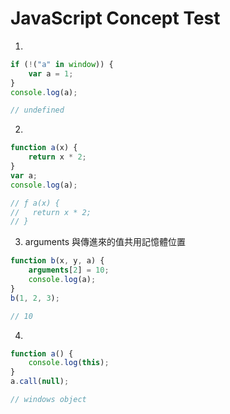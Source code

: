 # JavaScript Concept Test


1. 

```js
if (!("a" in window)) {
    var a = 1;
}
console.log(a);

// undefined
```

2.

```js
function a(x) {
    return x * 2;
}
var a;
console.log(a);

// ƒ a(x) {
//   return x * 2;
// }
```

3. arguments 與傳進來的值共用記憶體位置

```js
function b(x, y, a) {
    arguments[2] = 10;
    console.log(a);
}
b(1, 2, 3);

// 10
```

4.

```js
function a() {
    console.log(this);
}
a.call(null);

// windows object
```













```js

```


